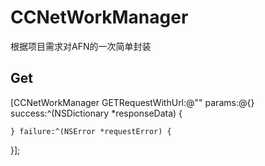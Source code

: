 # CCNetWorkManager
根据项目需求对AFN的一次简单封装

Get 
---

[CCNetWorkManager GETRequestWithUrl:@"" params:@{} success:^(NSDictionary *responseData) {
        
    } failure:^(NSError *requestError) {
        
}];
